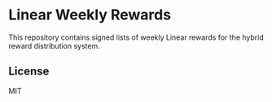 # Linear Weekly Rewards

This repository contains signed lists of weekly Linear rewards for the hybrid reward distribution system.

## License

MIT
